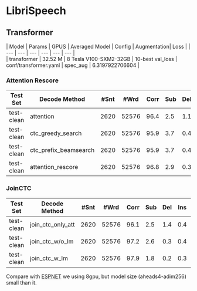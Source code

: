 # LibriSpeech


## Transformer

| Model | Params | GPUS | Averaged Model | Config | Augmentation| Loss |
| --- | --- | --- | --- | --- | --- |  
| transformer | 32.52 M | 8 Tesla V100-SXM2-32GB | 10-best val_loss | conf/transformer.yaml | spec_aug | 6.3197922706604 |

### Attention Rescore

| Test Set | Decode Method | #Snt | #Wrd | Corr | Sub | Del | Ins | Err | S.Err |  
| --- | --- | --- | --- | --- | --- | --- | --- | --- | --- |
| test-clean | attention | 2620 | 52576 | 96.4 | 2.5 | 1.1 | 0.4 | 4.0 | 34.7 |  
| test-clean | ctc_greedy_search | 2620 | 52576 | 95.9 | 3.7 | 0.4 | 0.5 | 4.6 | 48.0 |  
| test-clean | ctc_prefix_beamsearch | 2620 | 52576 | 95.9 | 3.7 | 0.4 | 0.5 | 4.6 | 47.6 |  
| test-clean | attention_rescore | 2620 | 52576 | 96.8 | 2.9 | 0.3 | 0.4 | 3.7 | 38.0 |  

### JoinCTC

| Test Set | Decode Method | #Snt | #Wrd | Corr | Sub | Del | Ins | Err | S.Err |  
| --- | --- | --- | --- | --- | --- | --- | --- | --- | --- |
| test-clean | join_ctc_only_att | 2620 | 52576 | 96.1 | 2.5 | 1.4 | 0.4 | 4.4 | 34.7 |  
| test-clean | join_ctc_w/o_lm | 2620 | 52576 | 97.2 | 2.6 | 0.3 | 0.4 | 3.2 | 34.9 |  
| test-clean | join_ctc_w_lm | 2620 | 52576 | 97.9 | 1.8 | 0.2 | 0.3 | 2.4 | 27.8 |  

Compare with [ESPNET](https://github.com/espnet/espnet/blob/master/egs/librispeech/asr1/RESULTS.md#pytorch-large-transformer-with-specaug-4-gpus--transformer-lm-4-gpus)
we using 8gpu, but model size (aheads4-adim256) small than it.
